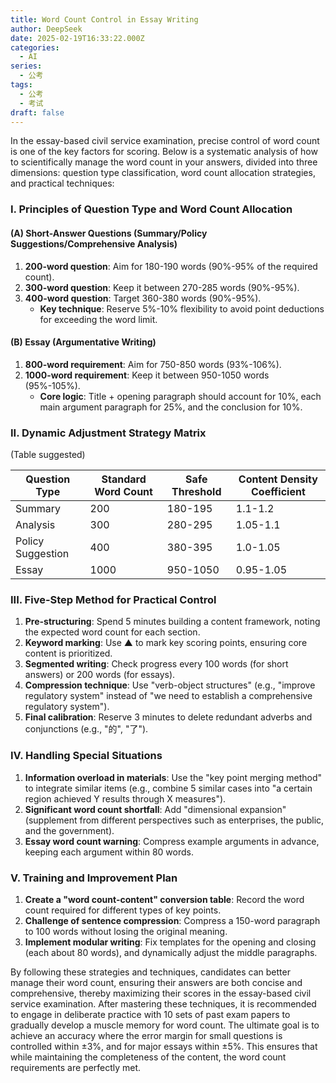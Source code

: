 ```yaml
---
title: Word Count Control in Essay Writing
author: DeepSeek
date: 2025-02-19T16:33:22.000Z
categories:
  - AI
series:
  - 公考
tags:
  - 公考
  - 考试
draft: false
---
```


In the essay-based civil service examination, precise control of word count is one of the key factors for scoring. Below is a systematic analysis of how to scientifically manage the word count in your answers, divided into three dimensions: question type classification, word count allocation strategies, and practical techniques:

### I. Principles of Question Type and Word Count Allocation
#### (A) Short-Answer Questions (Summary/Policy Suggestions/Comprehensive Analysis)
1. **200-word question**: Aim for 180-190 words (90%-95% of the required count).
2. **300-word question**: Keep it between 270-285 words (90%-95%).
3. **400-word question**: Target 360-380 words (90%-95%).
   - **Key technique**: Reserve 5%-10% flexibility to avoid point deductions for exceeding the word limit.

#### (B) Essay (Argumentative Writing)
1. **800-word requirement**: Aim for 750-850 words (93%-106%).
2. **1000-word requirement**: Keep it between 950-1050 words (95%-105%).
   - **Core logic**: Title + opening paragraph should account for 10%, each main argument paragraph for 25%, and the conclusion for 10%.

### II. Dynamic Adjustment Strategy Matrix
(Table suggested)

| Question Type | Standard Word Count | Safe Threshold | Content Density Coefficient |
| ------------- | ------------------- | -------------- | --------------------------- |
| Summary       | 200                 | 180-195        | 1.1-1.2                     |
| Analysis      | 300                 | 280-295        | 1.05-1.1                    |
| Policy Suggestion | 400              | 380-395        | 1.0-1.05                    |
| Essay         | 1000                | 950-1050       | 0.95-1.05                   |

### III. Five-Step Method for Practical Control
1. **Pre-structuring**: Spend 5 minutes building a content framework, noting the expected word count for each section.
2. **Keyword marking**: Use ▲ to mark key scoring points, ensuring core content is prioritized.
3. **Segmented writing**: Check progress every 100 words (for short answers) or 200 words (for essays).
4. **Compression technique**: Use "verb-object structures" (e.g., "improve regulatory system" instead of "we need to establish a comprehensive regulatory system").
5. **Final calibration**: Reserve 3 minutes to delete redundant adverbs and conjunctions (e.g., "的", "了").

### IV. Handling Special Situations
1. **Information overload in materials**: Use the "key point merging method" to integrate similar items (e.g., combine 5 similar cases into "a certain region achieved Y results through X measures").
2. **Significant word count shortfall**: Add "dimensional expansion" (supplement from different perspectives such as enterprises, the public, and the government).
3. **Essay word count warning**: Compress example arguments in advance, keeping each argument within 80 words.

### V. Training and Improvement Plan
1. **Create a "word count-content" conversion table**: Record the word count required for different types of key points.
2. **Challenge of sentence compression**: Compress a 150-word paragraph to 100 words without losing the original meaning.
3. **Implement modular writing**: Fix templates for the opening and closing (each about 80 words), and dynamically adjust the middle paragraphs.

By following these strategies and techniques, candidates can better manage their word count, ensuring their answers are both concise and comprehensive, thereby maximizing their scores in the essay-based civil service examination. After mastering these techniques, it is recommended to engage in deliberate practice with 10 sets of past exam papers to gradually develop a muscle memory for word count. The ultimate goal is to achieve an accuracy where the error margin for small questions is controlled within ±3%, and for major essays within ±5%. This ensures that while maintaining the completeness of the content, the word count requirements are perfectly met. 